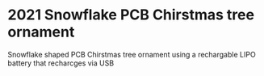 # 2021 Snowflake PCB Chirstmas tree ornament
 Snowflake shaped PCB Chirstmas tree ornament using a rechargable LIPO battery that recharcges via USB
